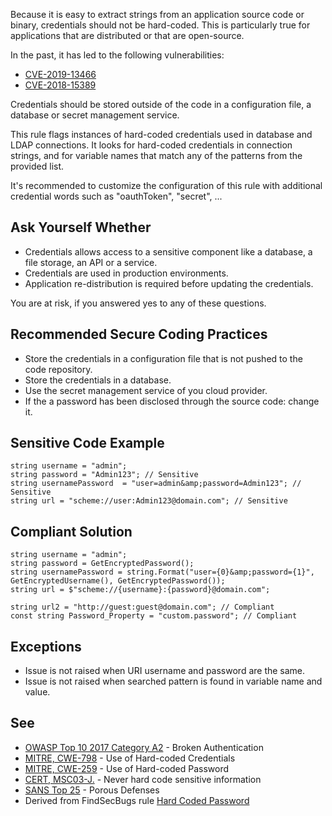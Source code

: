 
Because it is easy to extract strings from an application source code or binary, credentials should not be hard-coded. This is particularly true for applications that are distributed or that are open-source.

In the past, it has led to the following vulnerabilities:

- [CVE-2019-13466](http://cve.mitre.org/cgi-bin/cvename.cgi?name=CVE-2019-13466)
- [CVE-2018-15389](http://cve.mitre.org/cgi-bin/cvename.cgi?name=CVE-2018-15389)


Credentials should be stored outside of the code in a configuration file, a database or secret management service.

This rule flags instances of hard-coded credentials used in database and LDAP connections. It looks for hard-coded credentials in connection strings, and for variable names that match any of the patterns from the provided list.

It's recommended to customize the configuration of this rule with additional credential words such as "oauthToken", "secret", ...

## Ask Yourself Whether

- Credentials allows access to a sensitive component like a database, a file storage, an API or a service.
- Credentials are used in production environments.
- Application re-distribution is required before updating the credentials.


You are at risk, if you answered yes to any of these questions.

## Recommended Secure Coding Practices

- Store the credentials in a configuration file that is not pushed to the code repository.
- Store the credentials in a database.
- Use the secret management service of you cloud provider.
- If the a password has been disclosed through the source code: change it.


## Sensitive Code Example


    string username = "admin";
    string password = "Admin123"; // Sensitive
    string usernamePassword  = "user=admin&amp;password=Admin123"; // Sensitive
    string url = "scheme://user:Admin123@domain.com"; // Sensitive


## Compliant Solution


    string username = "admin";
    string password = GetEncryptedPassword();
    string usernamePassword = string.Format("user={0}&amp;password={1}", GetEncryptedUsername(), GetEncryptedPassword());
    string url = $"scheme://{username}:{password}@domain.com";
    
    string url2 = "http://guest:guest@domain.com"; // Compliant
    const string Password_Property = "custom.password"; // Compliant


## Exceptions

- Issue is not raised when URI username and password are the same.
- Issue is not raised when searched pattern is found in variable name and value.


## See

- [OWASP Top 10 2017 Category A2](https://www.owasp.org/index.php/Top_10-2017_A2-Broken_Authentication) - Broken Authentication
- [MITRE, CWE-798](http://cwe.mitre.org/data/definitions/798) - Use of Hard-coded Credentials
- [MITRE, CWE-259](http://cwe.mitre.org/data/definitions/259) - Use of Hard-coded Password
- [CERT, MSC03-J.](https://www.securecoding.cert.org/confluence/x/qQCHAQ) - Never hard code sensitive information
- [SANS Top 25](https://www.sans.org/top25-software-errors/#cat3) - Porous Defenses
- Derived from FindSecBugs rule [Hard Coded Password](http://h3xstream.github.io/find-sec-bugs/bugs.htm#HARD_CODE_PASSWORD)

